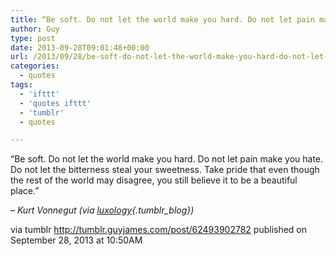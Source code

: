 ```yaml
---
title: “Be soft. Do not let the world make you hard. Do not let pain make you hate. Do not let the…”
author: Guy
type: post
date: 2013-09-28T09:01:48+00:00
url: /2013/09/28/be-soft-do-not-let-the-world-make-you-hard-do-not-let-pain-make-you-hate-do-not-let-the/
categories:
  - quotes
tags:
  - 'ifttt'
  - 'quotes ifttt'
  - 'tumblr'
  - quotes

---
```

“Be soft. Do not let the world make you hard. Do not let pain make you hate. Do not let the bitterness steal your sweetness. Take pride that even though the rest of the world may disagree, you still believe it to be a beautiful place.”

&#8211; _Kurt Vonnegut (via [luxology][1]{.tumblr_blog})_

via tumblr http://tumblr.guyjames.com/post/62493902782 published on September 28, 2013 at 10:50AM

 [1]: http://luxology.tumblr.com/
